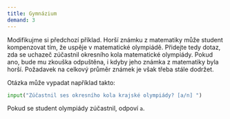 ```yaml
---
title: Gymnázium
demand: 3
---
```


Modifikujme si předchozí příklad. Horší známku z matematiky může student kompenzovat tím, že uspěje v matematické olympiádě. Přidejte tedy dotaz, zda se uchazeč zúčastnil okresního kola matematické olympiády. Pokud ano, bude mu zkouška odpuštěna, i kdyby jeho známka z matematiky byla horší. Požadavek na celkový průměr známek je však třeba stále dodržet.

Otázka může vypadat například takto:

```py
input("Zúčastnil ses okresního kola krajské olympiády? [a/n] ")
```

Pokud se student olympiády zúčastnil, odpoví `a`.
